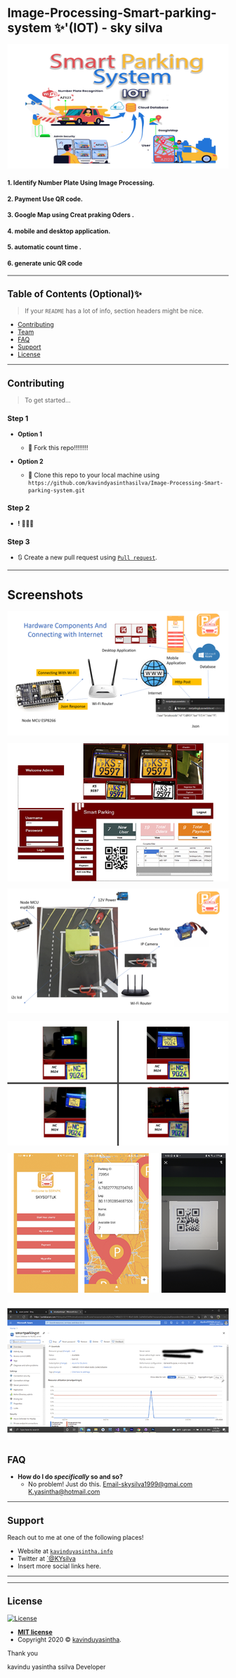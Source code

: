 # Image-Processing-Smart-parking-system ✨'(IOT) - sky silva


![Image](https://github.com/kavindyasinthasilva/Image-Processing-Smart-parking-system/blob/main/image/Screenshot%20(20).png)


#### 1. Identify Number Plate Using Image Processing.
#### 2. Payment Use QR code.
#### 3. Google Map using Creat praking Oders .
#### 4. mobile and desktop application.
#### 5. automatic count time .
#### 6. generate unic QR code 




---
## Table of Contents (Optional)✨

> If your `README` has a lot of info, section headers might be nice.

- [Contributing](#contributing)
- [Team](#team)
- [FAQ](#faq)
- [Support](#support)
- [License](#license)


---


## Contributing

> To get started...

### Step 1

- **Option 1**
    - 🍴 Fork this repo!!!!!!!!

- **Option 2**
    - 👯 Clone this repo to your local machine using `https://github.com/kavindyasinthasilva/Image-Processing-Smart-parking-system.git`

### Step 2

- **!** 🔨🔨🔨

### Step 3

- 🔃 Create a new pull request using <a href="https://github.com/kavindyasinthasilva/Image-Processing-Smart-parking-system.git" target="_blank">`Pull request`</a>.

---


# Screenshots

![Image](https://github.com/kavindyasinthasilva/Image-Processing-Smart-parking-system/blob/main/image/Screenshot%20(23).png)

![Image](https://github.com/kavindyasinthasilva/Image-Processing-Smart-parking-system/blob/main/image/Untitled-1.png)

![Image](https://github.com/kavindyasinthasilva/Image-Processing-Smart-parking-system/blob/main/image/Screenshot%20(31).png)

![Image](https://github.com/kavindyasinthasilva/Image-Processing-Smart-parking-system/blob/main/image/Screenshot%20(32).png)

![Image](https://github.com/kavindyasinthasilva/Image-Processing-Smart-parking-system/blob/main/image/sfdg.png)

![Image](https://github.com/kavindyasinthasilva/Image-Processing-Smart-parking-system/blob/main/image/dgfhglkl.png)









## FAQ

- **How do I do *specifically* so and so?**
    - No problem! Just do this.
    Email-skysilva1999@gmai.com
     K.yasintha@hotmail.com
---

## Support

Reach out to me at one of the following places!

- Website at <a href="http://www.kavinduyasintha.tech/" target="_blank">`kavinduyasintha.info`</a>
- Twitter at <a href="" target="_blank">`@KYsilva</a>
- Insert more social links here.

---


---

## License

[![License](http://img.shields.io/:license-mit-blue.svg?style=flat-square)](http://badges.mit-license.org)

- **[MIT license]()**
- Copyright 2020 © <a href="http://kavinduyasintha.info" target="_blank">kavinduyasintha</a>.

Thank you



kavindu yasintha ssilva
Developer

